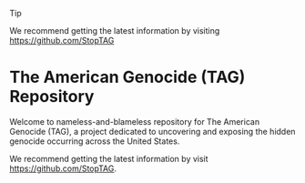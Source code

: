 > [!TIP]
> We recommend getting the latest information by visiting https://github.com/StopTAG

# The American Genocide (TAG) Repository

Welcome to nameless-and-blameless repository for The American Genocide (TAG), a project dedicated to uncovering and exposing the hidden genocide occurring across the United States.

We recommend getting the latest information by visit https://github.com/StopTAG.
